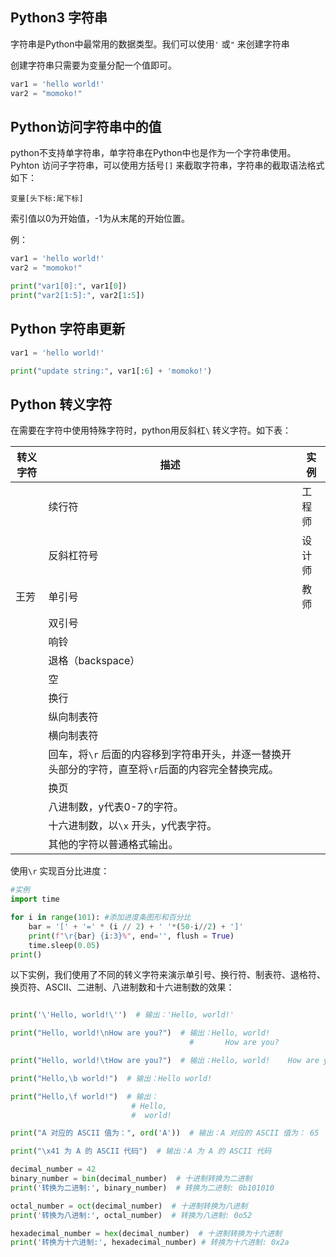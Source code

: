
## Python3 字符串

字符串是Python中最常用的数据类型。我们可以使用`'` 或`"` 来创建字符串

创建字符串只需要为变量分配一个值即可。

```python
var1 = 'hello world!'
var2 = "momoko!"
```

## Python访问字符串中的值

python不支持单字符串，单字符串在Python中也是作为一个字符串使用。
Pyhton 访问子字符串，可以使用方括号`[]` 来截取字符串，字符串的截取语法格式如下：
 ```
 变量[头下标:尾下标]
 ```

索引值以0为开始值，-1为从末尾的开始位置。

例：
```python
var1 = 'hello world!'
var2 = "momoko!"

print("var1[0]:", var1[0])
print("var2[1:5]:", var2[1:5])
```

## Python 字符串更新

```python
var1 = 'hello world!'

print("update string:", var1[:6] + 'momoko!')
```

## Python 转义字符
在需要在字符中使用特殊字符时，python用反斜杠`\` 转义字符。如下表：

| 转义字符 | 描述                                                     | 实例  |
| ---- | ------------------------------------------------------ | --- |
|      | 续行符                                                    | 工程师 |
|      | 反斜杠符号                                                  | 设计师 |
| 王芳   | 单引号                                                    | 教师  |
|      | 双引号                                                    |     |
|      | 响铃                                                     |     |
|      | 退格（backspace）                                          |     |
|      | 空                                                      |     |
|      | 换行                                                     |     |
|      | 纵向制表符                                                  |     |
|      | 横向制表符                                                  |     |
|      | 回车，将`\r` 后面的内容移到字符串开头，并逐一替换开头部分的字符，直至将`\r`后面的内容完全替换完成。 |     |
|      | 换页                                                     |     |
|      | 八进制数，y代表0-7的字符。                                        |     |
|      | 十六进制数，以`\x` 开头，y代表字符。                                  |     |
|      | 其他的字符以普通格式输出。                                          |     |

使用`\r` 实现百分比进度：

```python
#实例
import time

for i in range(101): #添加进度条图形和百分比
    bar = '[' + '=' * (i // 2) + ' '*(50-i//2) + ']'
    print(f"\r{bar} {i:3}%", end='', flush = True)
    time.sleep(0.05)
print()
```

以下实例，我们使用了不同的转义字符来演示单引号、换行符、制表符、退格符、换页符、ASCII、二进制、八进制数和十六进制数的效果：

```python

print('\'Hello, world!\'')  # 输出：'Hello, world!'

print("Hello, world!\nHow are you?")  # 输出：Hello, world!
                                        #       How are you?

print("Hello, world!\tHow are you?")  # 输出：Hello, world!    How are you?

print("Hello,\b world!")  # 输出：Hello world!

print("Hello,\f world!")  # 输出：
                           # Hello,
                           #  world!

print("A 对应的 ASCII 值为：", ord('A'))  # 输出：A 对应的 ASCII 值为： 65

print("\x41 为 A 的 ASCII 代码")  # 输出：A 为 A 的 ASCII 代码

decimal_number = 42
binary_number = bin(decimal_number)  # 十进制转换为二进制
print('转换为二进制:', binary_number)  # 转换为二进制: 0b101010

octal_number = oct(decimal_number)  # 十进制转换为八进制
print('转换为八进制:', octal_number)  # 转换为八进制: 0o52

hexadecimal_number = hex(decimal_number)  # 十进制转换为十六进制
print('转换为十六进制:', hexadecimal_number) # 转换为十六进制: 0x2a
```
